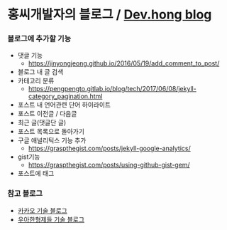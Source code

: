 # 홍씨개발자의 블로그 / [Dev.hong blog](https://hongseongsu.github.io/)



### 블로그에 추가할 기능

- 댓글 기능
  - https://jinyongjeong.github.io/2016/05/19/add_comment_to_post/
- 블로그 내 글 검색
 - 카테고리 분류
    - https://pengpengto.gitlab.io/blog/tech/2017/06/08/jekyll-category_pagination.html
 - 포스트 내 언어관련 단어 하이라이트
 - 포스트 이전글 / 다음글
 - 최근 글(댓글단 글)
 - 포스트 목록으로 돌아가기
 - 구글 애널리틱스 기능 추가
    - https://graspthegist.com/posts/jekyll-google-analytics/
 - gist기능
    - https://graspthegist.com/posts/using-github-gist-gem/
 - 포스트에 태그



### 참고 블로그

- [카카오 기술 블로그](http://tech.kakao.com/)
- [우아한형제들 기술 블로그](http://woowabros.github.io/)